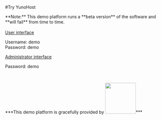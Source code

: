 #Try YunoHost

<div class="alert alert-warning">
**Note:** This demo platform runs a **beta version** of the software and **will fail** from time to time.
</div>

<br>

  <div class="row text-center">
    <div class="col-md-6">
      <a href="https://demo.yunohost.org/" target="_blank" class="btn btn-success btn-lg"><span class="glyphicon glyphicon-user"></span> User interface</a>
      <p class="text-muted">Username: demo<br>Password: demo</p>
    </div>
    <div class="col-md-5">
      <a href="https://demo.yunohost.org/yunohost/admin" target="_blank" class="btn btn-primary btn-lg"><span class="glyphicon glyphicon-lock"></span> Administrator interface</a>
      <p class="text-muted">Password: demo</p>
    </div>
  </div>

<br>

<p class="text-center">
***This demo platform is gracefully provided by    
<a href="https://www.web4all.fr/" target="_blank"><img src="https://yunohost.org/images/web4all.png" width=100 style="vertical-align: center"></a>***
</p>
